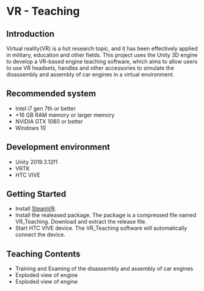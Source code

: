 VR - Teaching
===============

## Introduction
Virtual reality(VR) is a hot research topic, and it has been effectively applied in military, education and other fields. This project uses the Unity 3D engine to develop a VR-based engine teaching software, which aims to allow users to use VR headsets, handles and other accessories to simulate the disassembly and assembly of car engines in a virtual environment.


## Recommended system
* Intel i7 gen 7th or better
* +16 GB RAM memory or larger memory
* NVIDIA GTX 1080 or better
* Windows 10

## Development environment
* Unity 2019.3.12f1
* VRTK
* HTC VIVE

## Getting Started
* Install [SteamVR](https://store.steampowered.com/app/250820/SteamVR/).
* Install the realeased package. The package is a compressed file named VR_Teaching. Download and extract the release file.
* Start HTC VIVE device. The VR_Teaching software will automatically connect the device.
  
## Teaching Contents
* Training and Examing of the disassembly and assembly of car engines
* Exploded view of engine
* Exploded view of engine

